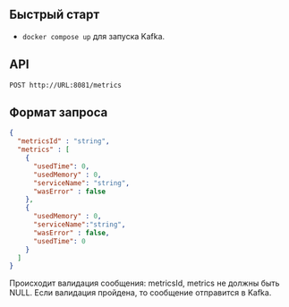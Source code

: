 ## Быстрый старт
* `docker compose up` для запуска Kafka.
## API
```http
POST http://URL:8081/metrics
```
## Формат запроса
```JSON
{
  "metricsId" : "string",
  "metrics" : [
    {
      "usedTime": 0,
      "usedMemory" : 0,
      "serviceName": "string",
      "wasError" : false
    },
    {
      "usedMemory" : 0,
      "serviceName":"string",
      "wasError" : false,
      "usedTime": 0
    }
  ]
}
```
Происходит валидация сообщения: metricsId, metrics не должны быть NULL. Если валидация пройдена, то сообщение отправится в Kafka.